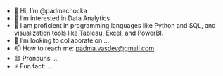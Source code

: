 - 👋 Hi, I’m @padmachocka
- 👀 I’m interested in Data Analytics
- 🌱 I am proficient in programming languages like Python and SQL, and  visualization tools like Tableau, Excel, and PowerBI.
- 💞️ I’m looking to collaborate on ...
- 📫 How to reach me: padma.vasdev@gmail.com
- 😄 Pronouns: ...
- ⚡ Fun fact: ...

<!---
padmachocka/padmachocka is a ✨ special ✨ repository because its `README.md` (this file) appears on your GitHub profile.
You can click the Preview link to take a look at your changes.
--->
